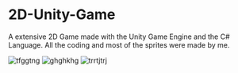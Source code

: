 # 2D-Unity-Game

A extensive 2D Game made with the Unity Game Engine and the C# Language. All the coding and most of the sprites were made by me. 

![tfggtng](https://user-images.githubusercontent.com/68021511/155710761-c63273de-026b-4421-ba82-9da8a20410ac.PNG)
![ghghkhg](https://user-images.githubusercontent.com/68021511/155710768-e5f4589d-2bf8-4d44-82e9-ba90e70a77d9.PNG)
![trrtjtrj](https://user-images.githubusercontent.com/68021511/155711017-9616adf0-47fe-411a-8d11-8e8f5af00f79.PNG)
